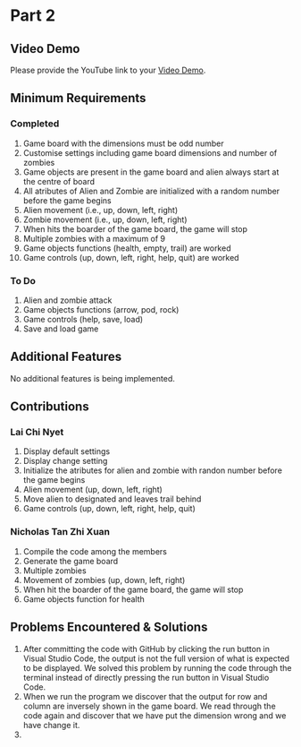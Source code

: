 # Part 2

## Video Demo

Please provide the YouTube link to your [Video Demo](https://youtube.com).

## Minimum Requirements

### Completed

1. Game board with the dimensions must be odd number
2. Customise settings including game board dimensions and number of zombies
3. Game objects are present in the game board and alien always start at the centre of board
4. All atributes of Alien and Zombie are initialized with a random number before the game begins
5. Alien movement (i.e., up, down, left, right)
6. Zombie movement (i.e., up, down, left, right)
7. When hits the boarder of the game board, the game will stop
8. Multiple zombies with a maximum of 9
9. Game objects functions (health, empty, trail) are worked
10. Game controls (up, down, left, right, help, quit) are worked

### To Do

1. Alien and zombie attack
2. Game objects functions (arrow, pod, rock)
3. Game controls (help, save, load)
4. Save and load game

## Additional Features

No additional features is being implemented. 

## Contributions

### Lai Chi Nyet

1. Display default settings
2. Display change setting
3. Initialize the atributes for alien and zombie with randon number before the game begins
4. Alien movement (up, down, left, right)
5. Move alien to designated and leaves trail behind
6. Game controls (up, down, left, right, help, quit)

### Nicholas Tan Zhi Xuan

1. Compile the code among the members
2. Generate the game board
3. Multiple zombies
4. Movement of zombies (up, down, left, right)
5. When hit the boarder of the game board, the game will stop
6. Game objects function for health

## Problems Encountered & Solutions

1. After committing the code with GitHub by clicking the run button in Visual Studio Code, the output is not the full version of what is expected to be displayed. We solved this problem  by running the code through the terminal instead of directly pressing the run button in Visual Studio Code. 
2. When we run the program we discover that the output for row and column are inversely shown in the game board. We read through the code again and discover that we have put the dimension wrong and we have change it. 
3. 
